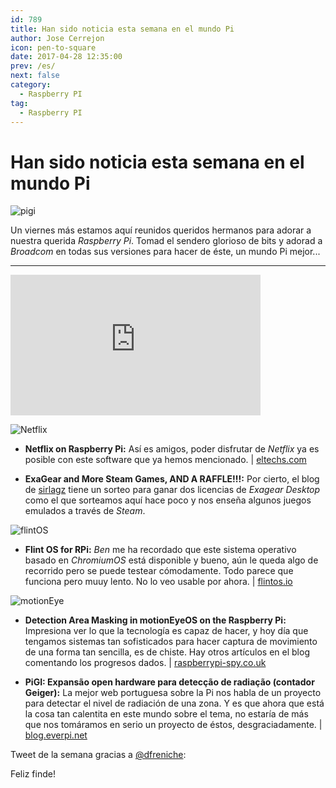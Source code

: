 ```yaml
---
id: 789
title: Han sido noticia esta semana en el mundo Pi
author: Jose Cerrejon
icon: pen-to-square
date: 2017-04-28 12:35:00
prev: /es/
next: false
category:
  - Raspberry PI
tag:
  - Raspberry PI
---
```


# Han sido noticia esta semana en el mundo Pi

![pigi](/images/2017/04/pigi.png)

Un viernes más estamos aquí reunidos queridos hermanos para adorar a nuestra querida *Raspberry Pi*. Tomad el sendero glorioso de bits y adorad a *Broadcom* en todas sus versiones para hacer de éste, un mundo Pi mejor...

- - -
<iframe width="400" height="225" src="https://www.youtube.com/embed/cQC2TvR6uiU?rel=0" frameborder="0" allowfullscreen></iframe>

![Netflix](/images/2017/04/netflixPi.jpg)

* **Netflix on Raspberry Pi:** Así es amigos, poder disfrutar de *Netflix* ya es posible con este software que ya hemos mencionado. | [eltechs.com](https://eltechs.com/netflix-raspberry-pi/?utm_source=twitter&utm_medium=netflix-raspberry-pi&utm_campaign=organic)

* **ExaGear and More Steam Games, AND A RAFFLE!!!:** Por cierto, el blog de [sirlagz](http://sirlagz.net/2017/04/25/exagear-and-more-steam-games-and-a-raffle/) tiene un sorteo para ganar dos licencias de *Exagear Desktop* como el que sorteamos aquí hace poco y nos enseña algunos juegos emulados a través de *Steam*.

![flintOS](/images/2017/04/flintOS.png)

* **Flint OS for RPi:** *Ben* me ha recordado que este sistema operativo basado en *ChromiumOS* está disponible y bueno, aún le queda algo de recorrido pero se puede testear cómodamente. Todo parece que funciona pero muuy lento. No lo veo usable por ahora. | [flintos.io](https://flintos.io/download/flint-os-rpi-v021-beetle/)

![motionEye](/images/2017/04/motionEye.png)

* **Detection Area Masking in motionEyeOS on the Raspberry Pi:** Impresiona ver lo que la tecnología es capaz de hacer, y hoy día que tengamos sistemas tan sofisticados para hacer captura de movimiento de una forma tan sencilla, es de chiste. Hay otros artículos en el blog comentando los progresos dados. | [raspberrypi-spy.co.uk](http://www.raspberrypi-spy.co.uk/2017/04/detection-area-masking-in-motioneyeos-raspberry-pi/)

* **PiGI: Expansão open hardware para detecção de radiação (contador Geiger):** La mejor web portuguesa sobre la Pi nos habla de un proyecto para detectar el nivel de radiación de una zona. Y es que ahora que está la cosa tan calentita en este mundo sobre el tema, no estaría de más que nos tomáramos en serio un proyecto de éstos, desgraciadamente. | [blog.everpi.net](http://blog.everpi.net/2017/04/raspberry-pi-expansao-radiacao.html)


Tweet de la semana gracias a [@dfreniche](https://twitter.com/dfreniche):




Feliz finde!